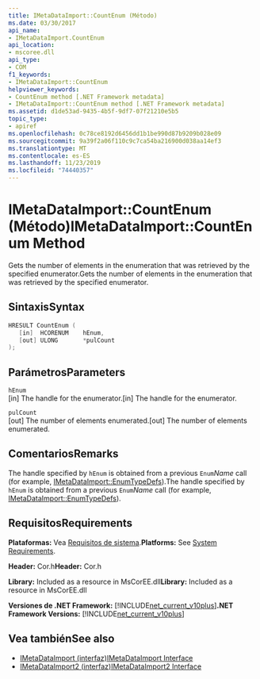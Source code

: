 ```yaml
---
title: IMetaDataImport::CountEnum (Método)
ms.date: 03/30/2017
api_name:
- IMetaDataImport.CountEnum
api_location:
- mscoree.dll
api_type:
- COM
f1_keywords:
- IMetaDataImport::CountEnum
helpviewer_keywords:
- CountEnum method [.NET Framework metadata]
- IMetaDataImport::CountEnum method [.NET Framework metadata]
ms.assetid: d1de53ad-9435-4b5f-9df7-07f21210e5b5
topic_type:
- apiref
ms.openlocfilehash: 0c78ce8192d6456dd1b1be990d87b9209b028e09
ms.sourcegitcommit: 9a39f2a06f110c9c7ca54ba216900d038aa14ef3
ms.translationtype: MT
ms.contentlocale: es-ES
ms.lasthandoff: 11/23/2019
ms.locfileid: "74440357"
---
```

# <a name="imetadataimportcountenum-method"></a><span data-ttu-id="707b3-102">IMetaDataImport::CountEnum (Método)</span><span class="sxs-lookup"><span data-stu-id="707b3-102">IMetaDataImport::CountEnum Method</span></span>
<span data-ttu-id="707b3-103">Gets the number of elements in the enumeration that was retrieved by the specified enumerator.</span><span class="sxs-lookup"><span data-stu-id="707b3-103">Gets the number of elements in the enumeration that was retrieved by the specified enumerator.</span></span>  
  
## <a name="syntax"></a><span data-ttu-id="707b3-104">Sintaxis</span><span class="sxs-lookup"><span data-stu-id="707b3-104">Syntax</span></span>  
  
```cpp  
HRESULT CountEnum (  
   [in]  HCORENUM    hEnum,   
   [out] ULONG       *pulCount  
);  
```  
  
## <a name="parameters"></a><span data-ttu-id="707b3-105">Parámetros</span><span class="sxs-lookup"><span data-stu-id="707b3-105">Parameters</span></span>  
 `hEnum`  
 <span data-ttu-id="707b3-106">[in] The handle for the enumerator.</span><span class="sxs-lookup"><span data-stu-id="707b3-106">[in] The handle for the enumerator.</span></span>  
  
 `pulCount`  
 <span data-ttu-id="707b3-107">[out] The number of elements enumerated.</span><span class="sxs-lookup"><span data-stu-id="707b3-107">[out] The number of elements enumerated.</span></span>  
  
## <a name="remarks"></a><span data-ttu-id="707b3-108">Comentarios</span><span class="sxs-lookup"><span data-stu-id="707b3-108">Remarks</span></span>  
 <span data-ttu-id="707b3-109">The handle specified by `hEnum` is obtained from a previous `Enum`*Name* call (for example, [IMetaDataImport::EnumTypeDefs](../../../../docs/framework/unmanaged-api/metadata/imetadataimport-enumtypedefs-method.md)).</span><span class="sxs-lookup"><span data-stu-id="707b3-109">The handle specified by `hEnum` is obtained from a previous `Enum`*Name* call (for example, [IMetaDataImport::EnumTypeDefs](../../../../docs/framework/unmanaged-api/metadata/imetadataimport-enumtypedefs-method.md)).</span></span>  
  
## <a name="requirements"></a><span data-ttu-id="707b3-110">Requisitos</span><span class="sxs-lookup"><span data-stu-id="707b3-110">Requirements</span></span>  
 <span data-ttu-id="707b3-111">**Plataformas:** Vea [Requisitos de sistema](../../../../docs/framework/get-started/system-requirements.md).</span><span class="sxs-lookup"><span data-stu-id="707b3-111">**Platforms:** See [System Requirements](../../../../docs/framework/get-started/system-requirements.md).</span></span>  
  
 <span data-ttu-id="707b3-112">**Header:** Cor.h</span><span class="sxs-lookup"><span data-stu-id="707b3-112">**Header:** Cor.h</span></span>  
  
 <span data-ttu-id="707b3-113">**Library:** Included as a resource in MsCorEE.dll</span><span class="sxs-lookup"><span data-stu-id="707b3-113">**Library:** Included as a resource in MsCorEE.dll</span></span>  
  
 <span data-ttu-id="707b3-114">**Versiones de .NET Framework:** [!INCLUDE[net_current_v10plus](../../../../includes/net-current-v10plus-md.md)]</span><span class="sxs-lookup"><span data-stu-id="707b3-114">**.NET Framework Versions:** [!INCLUDE[net_current_v10plus](../../../../includes/net-current-v10plus-md.md)]</span></span>  
  
## <a name="see-also"></a><span data-ttu-id="707b3-115">Vea también</span><span class="sxs-lookup"><span data-stu-id="707b3-115">See also</span></span>

- [<span data-ttu-id="707b3-116">IMetaDataImport (interfaz)</span><span class="sxs-lookup"><span data-stu-id="707b3-116">IMetaDataImport Interface</span></span>](../../../../docs/framework/unmanaged-api/metadata/imetadataimport-interface.md)
- [<span data-ttu-id="707b3-117">IMetaDataImport2 (interfaz)</span><span class="sxs-lookup"><span data-stu-id="707b3-117">IMetaDataImport2 Interface</span></span>](../../../../docs/framework/unmanaged-api/metadata/imetadataimport2-interface.md)
